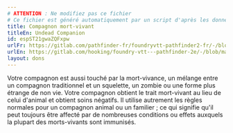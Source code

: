 ```yaml
---
# ATTENTION : Ne modifiez pas ce fichier
# Ce fichier est généré automatiquement par un script d'après les données du module Foundry VTT officiel et de sa traduction
title: Compagnon mort-vivant
titleEn: Undead Companion
id: espST21gwaZQFxpw
urlFr: https://gitlab.com/pathfinder-fr/foundryvtt-pathfinder2-fr/-/blob/master/data/feats/espST21gwaZQFxpw.htm
urlEn: https://gitlab.com/hooking/foundry-vtt---pathfinder-2e/-/blob/master/packs/data/feats.db/undead-companion.json
layout: dons
---
```

Votre compagnon est aussi touché par la mort-vivance, un mélange entre un compagnon traditionnel et un squelette, un zombie ou une forme plus étrange de non vie. Votre compagnon obtient le trait mort-vivant au lieu de celui d'animal et obtient soins négatifs. Il utilise autrement les règles normales pour un compagnon animal ou un familier ; ce qui signifie qu'il peut toujours être affecté par de nombreuses conditions ou effets auxquels la plupart des morts-vivants sont immunisés.
